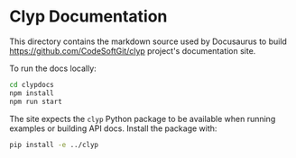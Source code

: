 # Clyp Documentation

This directory contains the markdown source used by Docusaurus to build
https://github.com/CodeSoftGit/clyp project's documentation site.

To run the docs locally:

```bash
cd clypdocs
npm install
npm run start
```

The site expects the `clyp` Python package to be available when running
examples or building API docs. Install the package with:

```bash
pip install -e ../clyp
```
